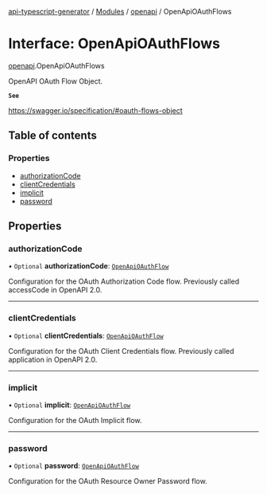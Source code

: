 [api-typescript-generator](../../README.md) / [Modules](../modules.md) / [openapi](../modules/openapi.md) / OpenApiOAuthFlows

# Interface: OpenApiOAuthFlows

[openapi](../modules/openapi.md).OpenApiOAuthFlows

OpenAPI OAuth Flow Object.

**`See`**

https://swagger.io/specification/#oauth-flows-object

## Table of contents

### Properties

- [authorizationCode](openapi.OpenApiOAuthFlows.md#authorizationcode)
- [clientCredentials](openapi.OpenApiOAuthFlows.md#clientcredentials)
- [implicit](openapi.OpenApiOAuthFlows.md#implicit)
- [password](openapi.OpenApiOAuthFlows.md#password)

## Properties

### authorizationCode

• `Optional` **authorizationCode**: [`OpenApiOAuthFlow`](openapi.OpenApiOAuthFlow.md)

Configuration for the OAuth Authorization Code flow. Previously called accessCode in OpenAPI 2.0.

___

### clientCredentials

• `Optional` **clientCredentials**: [`OpenApiOAuthFlow`](openapi.OpenApiOAuthFlow.md)

Configuration for the OAuth Client Credentials flow. Previously called application in OpenAPI 2.0.

___

### implicit

• `Optional` **implicit**: [`OpenApiOAuthFlow`](openapi.OpenApiOAuthFlow.md)

Configuration for the OAuth Implicit flow.

___

### password

• `Optional` **password**: [`OpenApiOAuthFlow`](openapi.OpenApiOAuthFlow.md)

Configuration for the OAuth Resource Owner Password flow.
